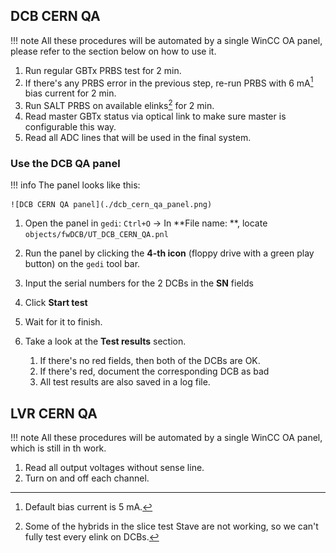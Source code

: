 ## DCB CERN QA

!!! note
    All these procedures will be automated by a single WinCC OA panel, please
    refer to the section below on how to use it.

1. Run regular GBTx PRBS test for 2 min.
2. If there's any PRBS error in the previous step, re-run PRBS with 6 mA[^1]
   bias current for 2 min.
3. Run SALT PRBS on available elinks[^2] for 2 min.
4. Read master GBTx status via optical link to make sure master is configurable
   this way.
5. Read all ADC lines that will be used in the final system.


[^1]: Default bias current is 5 mA.
[^2]: Some of the hybrids in the slice test Stave are not working, so we can't
      fully test every elink on DCBs.


### Use the DCB QA panel

!!! info
    The panel looks like this:

    ![DCB CERN QA panel](./dcb_cern_qa_panel.png)


1. Open the panel in `gedi`: `Ctrl+O` -> In **File name: **, locate `objects/fwDCB/UT_DCB_CERN_QA.pnl`
2. Run the panel by clicking the **4-th icon** (floppy drive with a green play
   button) on the `gedi` tool bar.
3. Input the serial numbers for the 2 DCBs in the **SN** fields
4. Click **Start test**
5. Wait for it to finish.
6. Take a look at the **Test results** section.

    1. If there's no red fields, then both of the DCBs are OK.
    2. If there's red, document the corresponding DCB as bad
    3. All test results are also saved in a log file.


## LVR CERN QA

!!! note
    All these procedures will be automated by a single WinCC OA panel, which is
    still in th work.

1. Read all output voltages without sense line.
2. Turn on and off each channel.
